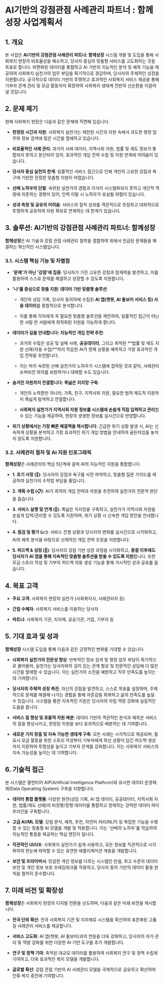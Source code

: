 # AI기반의 강점관점 사례관리 파트너 : 함께성장 사업계획서

## 1. 개요

본 사업은 **AI기반의 강점관점 사례관리 파트너: 함께성장** 시스템 개발 및 도입을 통해 사회복지 현장의 비효율성을 해소하고, 당사자 중심의 맞춤형 서비스를 고도화하는 것을 목표로 합니다. 파편화된 데이터를 통합하고 AI 기반의 지능적인 분석 및 예측 기능을 제공하여 사회복지 실천가의 업무 부담을 획기적으로 경감하며, 당사자의 주체적인 성장을 지원합니다. 궁극적으로 데이터 기반의 투명하고 효과적인 사회복지 서비스 제공을 통해 기부자 관계 관리 및 모금 활동까지 확장하여 사회복지 생태계 전반의 선순환을 이끌어낼 것입니다.

## 2. 문제 제기

현재 사회복지 현장은 다음과 같은 문제에 직면해 있습니다.

- **한정된 시간과 자원**: 사회복지 실천가는 제한된 시간과 자원 속에서 과도한 행정 업무와 정보 검색에 많은 시간을 할애하고 있습니다.

- **비효율적인 사례 관리**: 과거의 사례 데이터, 지역사회 자원, 법률 및 제도 정보가 통합되지 못하고 분산되어 있어, 효과적인 개입 전략 수립 및 자원 연계에 어려움이 있습니다.

- **당사자 중심 실천의 한계**: 일률적인 서비스 접근으로 인해 개인의 고유한 강점과 욕구에 기반한 진정한 맞춤형 지원이 어렵습니다.

- **선배 노하우의 단절**: 숙련된 실천가의 경험과 지식이 시스템화되지 못하고 개인적 역량에 의존하는 경향이 있어, 인력 이탈 시 노하우가 유실될 위험이 있습니다.

- **성과 측정 및 공유의 어려움**: 서비스의 질적 성과를 객관적으로 측정하고 대외적으로 투명하게 공유하여 자원 확보로 연계하는 데 한계가 있습니다.

## 3. 솔루션: AI기반의 강점관점 사례관리 파트너: 함께성장

**함께성장**은 AI 기술과 강점 관점 사례관리 철학을 결합하여 위에서 언급된 문제들을 해결하는 혁신적인 시스템입니다.

### 3.1. 시스템 핵심 기능 및 차별점

- **'문제'가 아닌 '강점'에 집중**: 당사자가 가진 고유한 강점과 잠재력을 발견하고, 이를 활용하여 스스로 문제를 해결하고 성장할 수 있도록 지원합니다.

- **'나'를 중심으로 맞춤 지원: 데이터 기반 맞춤형 솔루션**:

  - 개인의 상담 기록, 당사자 동의하에 수집된 **AI 앱(챗봇, AI 돌보미 서비스 등) 사용 데이터**를 종합적으로 분석합니다.

  - 이를 통해 각자에게 꼭 필요한 맞춤형 솔루션을 제안하여, 일률적인 접근이 아닌 한 사람 한 사람에게 최적화된 지원을 가능하게 합니다.

- **데이터가 길을 안내합니다: 지능적인 개입 전략 추천**:

  - 과거의 수많은 성공 및 실패 사례, **공공데이터**, 그리고 축적된 **법률 및 제도 지원 선례(자동 수집)**까지 학습한 AI가 현재 상황을 예측하고 가장 효과적인 개입 전략을 추천합니다.

  - 이는 마치 숙련된 선배 실천가의 노하우가 시스템에 집약된 것과 같아, 사례관리 슈퍼비전 회의를 보완하거나 대체할 수도 있습니다.

- **숨겨진 자원까지 연결합니다: 폭넓은 지지망 구축**:

  - 개인의 노력뿐만 아니라, 가족, 친구, 지역사회 자원, 필요한 법적·제도적 지원까지 폭넓게 탐색하고 연결합니다.

  - **사회복지 실천가가 지역사회 자원 정보를 시스템에 손쉽게 직접 입력하고 관리**할 수 있는 기능을 제공하여, 현장의 생생한 정보를 실시간으로 반영합니다.

- **위기 상황에서는 가장 빠른 해결책을 제시합니다**: 긴급한 위기 상황 발생 시, AI는 신속하게 상황을 분석하고 가장 효과적인 위기 개입 방법을 안내하여 골든타임을 놓치지 않도록 지원합니다.

### 3.2. 사례관리 절차 및 AI 지원 인포그래픽

**함께성장**은 사례관리의 핵심 5단계에 걸쳐 AI의 지능적인 지원을 통합합니다.

- **1. 초기 사정 (📝)**: 당사자의 강점과 욕구를 사전 파악하고, 맞춤형 질문 가이드를 제공하여 실천가의 수작업 부담을 줄입니다.

- **2. 계획 수립 (📋)**: AI가 최적의 개입 전략과 자원을 추천하여 실천가의 전문적 판단을 돕습니다.

- **3. 서비스 실행 및 연계 (🤝)**: 폭넓은 지지망을 구축하고, 실천가가 지역사회 자원을 손쉽게 입력/관리할 수 있도록 지원하며, 위기 상황 시 신속한 개입 방안을 안내합니다.

- **4. 점검 및 평가 (📈)**: 서비스 진행 상황과 당사자의 변화를 실시간으로 시각화하고, AI의 예측 분석을 바탕으로 선제적인 개입 전략 조정을 지원합니다.

- **5. 피드백 & 성장 (🚀)**: 당사자의 강점 기반 성장 과정을 시각화하고, **종결 이후에도 당사자가 AI 앱을 통해 지속적인 맞춤형 솔루션을 받을 수 있도록 지원**합니다. 또한 모금 스토리 작성 및 기부자 피드백 자동 생성 기능을 통해 가시적인 성과 공유를 돕습니다.

## 4. 목표 고객

- **주요 고객**: 사회복지 현장의 실천가 (사회복지사, 사례관리자 등)

- **간접 수혜자**: 사회복지 서비스를 이용하는 당사자

- **파트너**: 사회복지 기관, 지자체, 공공기관, 기업, 기부자 등

## 5. 기대 효과 및 성과

**함께성장** 시스템 도입을 통해 다음과 같은 긍정적인 변화를 기대할 수 있습니다.

- **사회복지 실천가의 전문성 향상**: 반복적인 정보 검색 및 행정 업무 부담이 획기적으로 줄어들어, 실천가는 당사자와의 깊이 있는 관계 형성 및 전문적인 상담에 더 많은 시간을 할애할 수 있습니다. 이는 실천가의 소진을 예방하고 직무 만족도를 높이는 데 기여합니다.

- **당사자의 주체적 성장 촉진**: 자신의 강점을 발견하고, 스스로 목표를 설정하며, 주체적으로 문제를 해결해 나가는 경험을 통해 자존감을 회복하고 삶의 만족도를 높일 수 있습니다. 시스템을 통한 지속적인 지원은 당사자의 자립 역량 강화에 실질적인 도움을 줍니다.

- **서비스 질 향상 및 효율적 자원 배분**: 데이터 기반의 객관적인 분석과 예측은 서비스의 질을 향상시키고, 한정된 자원을 보다 효과적으로 배분하는 데 기여합니다.

- **새로운 가치 창출 및 지속 가능한 생태계 구축**: 모든 사례는 시각적으로 제공되며, 필요시 모금 활동을 위한 스토리 작성부터 기부자에게 최신 상황이 담긴 피드백 생성까지 지원하여 투명성을 높이고 기부자 관계를 강화합니다. 이는 사회복지 서비스의 지속 가능성을 높이는 데 기여합니다.

## 6. 기술적 접근

본 시스템은 팔란티어 AIP(Artificial Intelligence Platform)와 유사한 데이터 운영체제(Data Operating System) 구축을 지향합니다.

- **데이터 통합 플랫폼**: 다양한 원천(상담 기록, AI 앱 데이터, 공공데이터, 지역사회 자원, 법률/제도 선례)의 비정형/정형 데이터를 통합하고 정제하는 강력한 데이터 파이프라인을 구축합니다.

- **고급 AI/ML 모델**: 강점 분석, 예측, 추천, 자연어 처리(NLP) 등 복잡한 기능을 수행할 수 있는 맞춤형 AI 모델을 개발 및 적용합니다. 이는 '선배의 노하우'를 학습하여 지능적인 통찰을 제공하는 핵심 엔진이 됩니다.

- **직관적인 UI/UX**: 사회복지 실천가가 쉽게 사용하고, 모든 정보를 직관적으로 시각화하여 한눈에 파악할 수 있는 유연한 애플리케이션 계층을 개발합니다.

- **보안 및 프라이버시**: 민감한 개인 정보를 다루는 시스템인 만큼, 최고 수준의 데이터 보안 및 개인 정보 보호 프레임워크를 적용하고, 당사자 동의 기반의 데이터 활용 원칙을 철저히 준수합니다.

## 7. 미래 비전 및 확장성

**함께성장**은 사회복지 현장의 디지털 전환을 선도하며, 다음과 같은 미래 비전을 제시합니다.

- **전국 단위 확산**: 전국 사회복지 기관 및 지자체로 시스템을 확산하여 표준화된 고품질 사례관리 서비스를 제공합니다.

- **서비스 고도화**: AI 앱(챗봇, AI 돌보미)과의 연동을 더욱 강화하고, 당사자의 자가 관리 및 역량 강화를 위한 다양한 AI 기반 도구를 추가 개발합니다.

- **연구 및 정책 기여**: 축적된 대규모 데이터를 활용하여 사회복지 연구 및 정책 수립에 기여하고, 더욱 효과적인 복지 모델을 개발합니다.

- **글로벌 확산**: 강점 관점 기반의 AI 사례관리 모델을 국제적으로 공유하고 확산하여 인류 복지 증진에 기여합니다.
